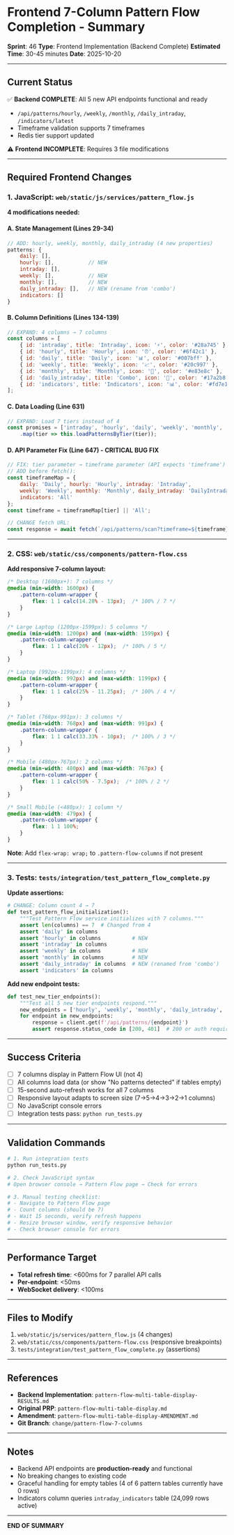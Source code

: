 # Frontend 7-Column Pattern Flow Completion - Summary

**Sprint**: 46
**Type**: Frontend Implementation (Backend Complete)
**Estimated Time**: 30-45 minutes
**Date**: 2025-10-20

---

## Current Status

✅ **Backend COMPLETE**: All 5 new API endpoints functional and ready
- `/api/patterns/hourly`, `/weekly`, `/monthly`, `/daily_intraday`, `/indicators/latest`
- Timeframe validation supports 7 timeframes
- Redis tier support updated

⚠️ **Frontend INCOMPLETE**: Requires 3 file modifications

---

## Required Frontend Changes

### 1. JavaScript: `web/static/js/services/pattern_flow.js`

**4 modifications needed:**

#### A. State Management (Lines 29-34)
```javascript
// ADD: hourly, weekly, monthly, daily_intraday (4 new properties)
patterns: {
    daily: [],
    hourly: [],           // NEW
    intraday: [],
    weekly: [],           // NEW
    monthly: [],          // NEW
    daily_intraday: [],   // NEW (rename from 'combo')
    indicators: []
}
```

#### B. Column Definitions (Lines 134-139)
```javascript
// EXPAND: 4 columns → 7 columns
const columns = [
    { id: 'intraday', title: 'Intraday', icon: '⚡', color: '#28a745' },
    { id: 'hourly', title: 'Hourly', icon: '⏰', color: '#6f42c1' },      // NEW
    { id: 'daily', title: 'Daily', icon: '📊', color: '#007bff' },
    { id: 'weekly', title: 'Weekly', icon: '📈', color: '#20c997' },      // NEW
    { id: 'monthly', title: 'Monthly', icon: '📅', color: '#e83e8c' },    // NEW
    { id: 'daily_intraday', title: 'Combo', icon: '🔗', color: '#17a2b8' }, // RENAME
    { id: 'indicators', title: 'Indicators', icon: '📊', color: '#fd7e14' }
];
```

#### C. Data Loading (Line 631)
```javascript
// EXPAND: Load 7 tiers instead of 4
const promises = ['intraday', 'hourly', 'daily', 'weekly', 'monthly', 'daily_intraday', 'indicators']
    .map(tier => this.loadPatternsByTier(tier));
```

#### D. API Parameter Fix (Line 647) - **CRITICAL BUG FIX**
```javascript
// FIX: tier parameter → timeframe parameter (API expects 'timeframe')
// ADD before fetch():
const timeframeMap = {
    daily: 'Daily', hourly: 'Hourly', intraday: 'Intraday',
    weekly: 'Weekly', monthly: 'Monthly', daily_intraday: 'DailyIntraday',
    indicators: 'All'
};
const timeframe = timeframeMap[tier] || 'All';

// CHANGE fetch URL:
const response = await fetch(`/api/patterns/scan?timeframe=${timeframe}&limit=30&sort_by=detected_at&sort_order=desc`);
```

---

### 2. CSS: `web/static/css/components/pattern-flow.css`

**Add responsive 7-column layout:**

```css
/* Desktop (1600px+): 7 columns */
@media (min-width: 1600px) {
    .pattern-column-wrapper {
        flex: 1 1 calc(14.28% - 13px);  /* 100% / 7 */
    }
}

/* Large Laptop (1200px-1599px): 5 columns */
@media (min-width: 1200px) and (max-width: 1599px) {
    .pattern-column-wrapper {
        flex: 1 1 calc(20% - 12px);  /* 100% / 5 */
    }
}

/* Laptop (992px-1199px): 4 columns */
@media (min-width: 992px) and (max-width: 1199px) {
    .pattern-column-wrapper {
        flex: 1 1 calc(25% - 11.25px);  /* 100% / 4 */
    }
}

/* Tablet (768px-991px): 3 columns */
@media (min-width: 768px) and (max-width: 991px) {
    .pattern-column-wrapper {
        flex: 1 1 calc(33.33% - 10px);  /* 100% / 3 */
    }
}

/* Mobile (480px-767px): 2 columns */
@media (min-width: 480px) and (max-width: 767px) {
    .pattern-column-wrapper {
        flex: 1 1 calc(50% - 7.5px);  /* 100% / 2 */
    }
}

/* Small Mobile (<480px): 1 column */
@media (max-width: 479px) {
    .pattern-column-wrapper {
        flex: 1 1 100%;
    }
}
```

**Note**: Add `flex-wrap: wrap;` to `.pattern-flow-columns` if not present

---

### 3. Tests: `tests/integration/test_pattern_flow_complete.py`

**Update assertions:**

```python
# CHANGE: Column count 4 → 7
def test_pattern_flow_initialization():
    """Test Pattern Flow service initializes with 7 columns."""
    assert len(columns) == 7  # Changed from 4
    assert 'daily' in columns
    assert 'hourly' in columns          # NEW
    assert 'intraday' in columns
    assert 'weekly' in columns          # NEW
    assert 'monthly' in columns         # NEW
    assert 'daily_intraday' in columns  # NEW (renamed from 'combo')
    assert 'indicators' in columns
```

**Add new endpoint tests:**
```python
def test_new_tier_endpoints():
    """Test all 5 new tier endpoints respond."""
    new_endpoints = ['hourly', 'weekly', 'monthly', 'daily_intraday', 'indicators/latest']
    for endpoint in new_endpoints:
        response = client.get(f'/api/patterns/{endpoint}')
        assert response.status_code in [200, 401]  # 200 or auth required
```

---

## Success Criteria

- [ ] 7 columns display in Pattern Flow UI (not 4)
- [ ] All columns load data (or show "No patterns detected" if tables empty)
- [ ] 15-second auto-refresh works for all 7 columns
- [ ] Responsive layout adapts to screen size (7→5→4→3→2→1 columns)
- [ ] No JavaScript console errors
- [ ] Integration tests pass: `python run_tests.py`

---

## Validation Commands

```bash
# 1. Run integration tests
python run_tests.py

# 2. Check JavaScript syntax
# Open browser console → Pattern Flow page → Check for errors

# 3. Manual testing checklist:
# - Navigate to Pattern Flow page
# - Count columns (should be 7)
# - Wait 15 seconds, verify refresh happens
# - Resize browser window, verify responsive behavior
# - Check browser console for errors
```

---

## Performance Target

- **Total refresh time**: <600ms for 7 parallel API calls
- **Per-endpoint**: <50ms
- **WebSocket delivery**: <100ms

---

## Files to Modify

1. `web/static/js/services/pattern_flow.js` (4 changes)
2. `web/static/css/components/pattern-flow.css` (responsive breakpoints)
3. `tests/integration/test_pattern_flow_complete.py` (assertions)

---

## References

- **Backend Implementation**: `pattern-flow-multi-table-display-RESULTS.md`
- **Original PRP**: `pattern-flow-multi-table-display.md`
- **Amendment**: `pattern-flow-multi-table-display-AMENDMENT.md`
- **Git Branch**: `change/pattern-flow-7-columns`

---

## Notes

- Backend API endpoints are **production-ready** and functional
- No breaking changes to existing code
- Graceful handling for empty tables (4 of 6 pattern tables currently have 0 rows)
- Indicators column queries `intraday_indicators` table (24,099 rows active)

---

**END OF SUMMARY**
